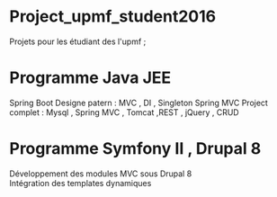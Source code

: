 # Project_upmf_student2016

Projets pour les étudiant des l'upmf ; 
# Programme Java JEE 
Spring Boot 
Designe patern : MVC , DI , Singleton 
Spring MVC 
Project complet : Mysql , Spring MVC , Tomcat ,REST , jQuery , CRUD 
# Programme Symfony II , Drupal 8 
  Développement des modules MVC sous Drupal 8 <br/>
  Intégration des templates dynamiques 

